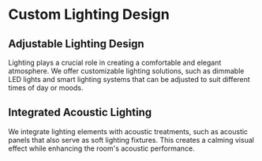 # Custom Lighting Design

## Adjustable Lighting Design

Lighting plays a crucial role in creating a comfortable and elegant
atmosphere. We offer customizable lighting solutions, such as dimmable
LED lights and smart lighting systems that can be adjusted to suit
different times of day or moods.

## Integrated Acoustic Lighting

We integrate lighting elements with acoustic treatments, such as
acoustic panels that also serve as soft lighting fixtures. This creates
a calming visual effect while enhancing the room's acoustic performance.
